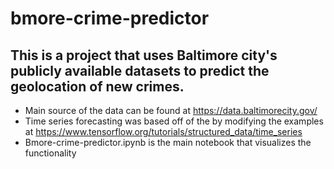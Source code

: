 # bmore-crime-predictor
## This is a project that uses Baltimore city's publicly available datasets to predict the geolocation of new crimes. 
- Main source of the data can be found at https://data.baltimorecity.gov/
- Time series forecasting was based off of the by modifying the examples at https://www.tensorflow.org/tutorials/structured_data/time_series
- Bmore-crime-predictor.ipynb is the main notebook that visualizes the functionality

